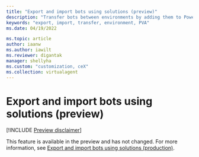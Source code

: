 ```yaml
---
title: "Export and import bots using solutions (preview)"
description: "Transfer bots between environments by adding them to Power Apps solutions in Power Virtual Agents preview."
keywords: "export, import, transfer, environment, PVA"
ms.date: 04/19/2022

ms.topic: article
author: iaanw
ms.author: iawilt
ms.reviewer: digantak
manager: shellyha
ms.custom: "customization, ceX"
ms.collection: virtualagent
---
```


# Export and import bots using solutions (preview)

[!INCLUDE [Preview disclaimer](includes/public-preview-disclaimer.md)]

This feature is available in the preview and has not changed. For more information, see [Export and import bots using solutions (production)](/authoring-export-import-bots.md).
